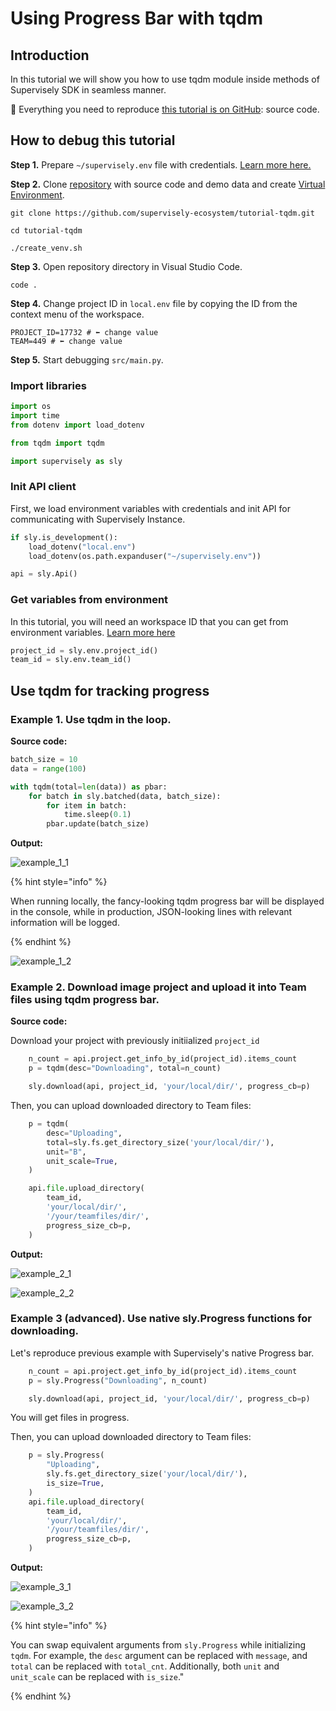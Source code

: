# Using Progress Bar with tqdm

## Introduction

In this tutorial we will show you how to use tqdm module inside methods of Supervisely SDK in seamless manner.

📗 Everything you need to reproduce [this tutorial is on GitHub](https://github.com/supervisely-ecosystem/tutorial-tqdm): source code.

## How to debug this tutorial

**Step 1.** Prepare `~/supervisely.env` file with credentials. [Learn more here.](../basics-of-authentication.md)

**Step 2.** Clone [repository](https://github.com/supervisely-ecosystem/tutorial-tqdm) with source code and demo data and create [Virtual Environment](https://docs.python.org/3/library/venv.html).

```
git clone https://github.com/supervisely-ecosystem/tutorial-tqdm.git

cd tutorial-tqdm

./create_venv.sh
```

**Step 3.** Open repository directory in Visual Studio Code.

```
code .
```

**Step 4.** Change project ID in `local.env` file by copying the ID from the context menu of the workspace.

<!-- <screen> -->

```
PROJECT_ID=17732 # ⬅️ change value
TEAM=449 # ⬅️ change value
```

**Step 5.** Start debugging `src/main.py`.

### Import libraries

```python
import os
import time
from dotenv import load_dotenv

from tqdm import tqdm

import supervisely as sly
```

### Init API client

First, we load environment variables with credentials and init API for communicating with Supervisely Instance.

```python
if sly.is_development():
    load_dotenv("local.env")
    load_dotenv(os.path.expanduser("~/supervisely.env"))

api = sly.Api()
```

### Get variables from environment

In this tutorial, you will need an workspace ID that you can get from environment variables. [Learn more here](../environment-variables.md#workspace_id)

```python
project_id = sly.env.project_id()
team_id = sly.env.team_id()
```

## Use tqdm for tracking progress

### Example 1. Use tqdm in the loop.

**Source code:**

```python
batch_size = 10
data = range(100)

with tqdm(total=len(data)) as pbar:
    for batch in sly.batched(data, batch_size):
        for item in batch:
            time.sleep(0.1)
        pbar.update(batch_size)
```

**Output:**

![example_1_1](https://user-images.githubusercontent.com/78355358/234561243-f58d3821-29c1-4ece-bf93-0dabed6d7329.gif)

{% hint style="info" %}

When running locally, the fancy-looking tqdm progress bar will be displayed in the console, while in production, JSON-looking lines with relevant information will be logged.

{% endhint %}

![example_1_2](https://user-images.githubusercontent.com/78355358/234561433-1570eb19-7f78-4f74-bf37-98bc6d1725c2.gif)

### Example 2. Download image project and upload it into Team files using tqdm progress bar.

**Source code:**

Download your project with previously initiialized `project_id`

```python
    n_count = api.project.get_info_by_id(project_id).items_count
    p = tqdm(desc="Downloading", total=n_count)

    sly.download(api, project_id, 'your/local/dir/', progress_cb=p)
```

Then, you can upload downloaded directory to Team files:

```python
    p = tqdm(
        desc="Uploading",
        total=sly.fs.get_directory_size('your/local/dir/'),
        unit="B",
        unit_scale=True,
    )

    api.file.upload_directory(
        team_id,
        'your/local/dir/',
        '/your/teamfiles/dir/',
        progress_size_cb=p,
    )
```

**Output:**

![example_2_1](https://user-images.githubusercontent.com/78355358/234561669-eef09fce-518b-4cd0-9550-63c8da962131.gif)

![example_2_2](https://user-images.githubusercontent.com/78355358/234564625-f9ff0ab2-2775-44c8-b2fc-96a661828298.gif)

### Example 3 (advanced). Use native sly.Progress functions for downloading.

Let's reproduce previous example with Supervisely's native Progress bar.

```python
    n_count = api.project.get_info_by_id(project_id).items_count
    p = sly.Progress("Downloading", n_count)

    sly.download(api, project_id, 'your/local/dir/', progress_cb=p)
```

You will get files in progress.

Then, you can upload downloaded directory to Team files:

```python
    p = sly.Progress(
        "Uploading",
        sly.fs.get_directory_size('your/local/dir/'),
        is_size=True,
    )
    api.file.upload_directory(
        team_id,
        'your/local/dir/',
        '/your/teamfiles/dir/',
        progress_size_cb=p,
    )
```

**Output:**

![example_3_1](https://user-images.githubusercontent.com/78355358/234561956-0002d4f7-fb96-44d5-b346-88f7b83f4714.gif)

![example_3_2](https://user-images.githubusercontent.com/78355358/234562015-2bde0cfa-3fcc-4a6b-a3f5-f3cb7203cc8b.gif)

{% hint style="info" %}

You can swap equivalent arguments from `sly.Progress` while initializing `tqdm`. For example, the `desc` argument can be replaced with `message`, and `total` can be replaced with `total_cnt`. Additionally, both `unit` and `unit_scale` can be replaced with `is_size`."

{% endhint %}
